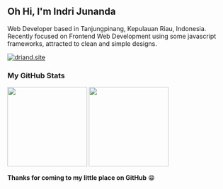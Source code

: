 ## Oh Hi, I'm Indri Junanda

Web Developer based in Tanjungpinang, Kepulauan Riau, Indonesia. Recently focused on Frontend Web Development using some javascript frameworks, attracted to clean and simple designs.

[![driand.site](https://img.shields.io/badge/driand.site-ffffff?style=for-the-badge&logo=nuxtdotjs&logoColor=black)](//driand.site)

### My GitHub Stats

<p>
  <img height="180em" src="https://github-readme-stats.vercel.app/api?username=indrijunanda&show_icons=true&hide_border=true&&count_private=true&include_all_commits=true" />
  <img height="180em" src="https://github-readme-stats.vercel.app/api/top-langs/?username=indrijunanda&exclude_repo=KNN-Image-Classification&show_icons=true&hide_border=true&layout=compact&langs_count=8"/>
</p>

__Thanks for coming to my little place on GitHub__ 😁
